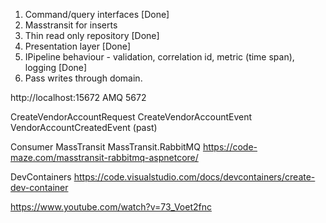 1) Command/query interfaces [Done]
2) Masstransit for inserts
3) Thin read only repository [Done]
4) Presentation layer [Done]
5) IPipeline behaviour - validation, correlation id, metric (time span), logging [Done]
6) Pass writes through domain.


http://localhost:15672
AMQ 5672

CreateVendorAccountRequest
CreateVendorAccountEvent
VendorAccountCreatedEvent (past)


Consumer
MassTransit
MassTransit.RabbitMQ
https://code-maze.com/masstransit-rabbitmq-aspnetcore/

DevContainers
https://code.visualstudio.com/docs/devcontainers/create-dev-container

https://www.youtube.com/watch?v=73_Voet2fnc